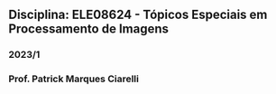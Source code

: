 ## Disciplina: ELE08624 - Tópicos Especiais em Processamento de Imagens
### 2023/1
### Prof. Patrick Marques Ciarelli

